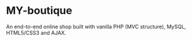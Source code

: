 # MY-boutique
An end-to-end online shop built with vanilla PHP (MVC structure), MySQL, HTML5/CSS3 and AJAX. 
